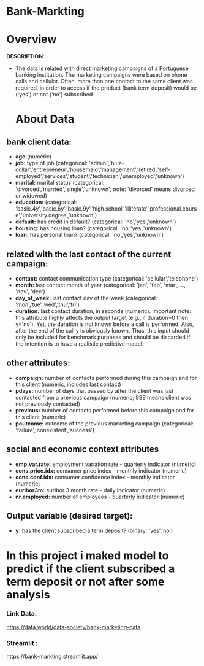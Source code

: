 # Bank-Markting
# Overview
**DESCRIPTION**: 
- The data is related with direct marketing campaigns of a Portuguese banking institution. The marketing campaigns were based on phone calls and cellular. Often, more than one contact to the same client was required, in order to access if the product (bank term deposit) would be ('yes') or not ('no') subscribed.

  # About Data 
## bank client data:
- __age:__(numeric)
- __job:__ type of job (categorical: 'admin.','blue-collar','entrepreneur','housemaid','management','retired','self-employed','services','student','technician','unemployed','unknown')
- __marital:__ marital status (categorical: 'divorced','married','single','unknown'; note: 'divorced' means divorced or widowed)
- __education:__ (categorical: 'basic.4y','basic.6y','basic.9y','high.school','illiterate','professional.course','university.degree','unknown')
- __default:__ has credit in default? (categorical: 'no','yes','unknown')
- __housing:__ has housing loan? (categorical: 'no','yes','unknown')
- __loan:__ has personal loan? (categorical: 'no','yes','unknown')

## related with the last contact of the current campaign:
- __contact:__ contact communication type (categorical: 'cellular','telephone')
- __month:__ last contact month of year (categorical: 'jan', 'feb', 'mar', ..., 'nov', 'dec')
- __day_of_week:__ last contact day of the week (categorical: 'mon','tue','wed','thu','fri')
- __duration:__ last contact duration, in seconds (numeric). Important note: this attribute highly affects the output target (e.g., if duration=0 then y='no'). Yet, the duration is not known before a call is performed. Also, after the end of the call y is obviously known. Thus, this input should only be included for benchmark purposes and should be discarded if the intention is to have a realistic predictive model.

## other attributes:
- __campaign:__ number of contacts performed during this campaign and for this client (numeric, includes last contact)
- __pdays:__ number of days that passed by after the client was last contacted from a previous campaign (numeric; 999 means client was not previously contacted)
- __previous:__ number of contacts performed before this campaign and for this client (numeric)
- __poutcome:__ outcome of the previous marketing campaign (categorical: 'failure','nonexistent','success')

## social and economic context attributes
- __emp.var.rate:__ employment variation rate - quarterly indicator (numeric)
- __cons.price.idx:__ consumer price index - monthly indicator (numeric)
- __cons.conf.idx:__ consumer confidence index - monthly indicator (numeric)
- __euribor3m:__ euribor 3 month rate - daily indicator (numeric)
- __nr.employed:__ number of employees - quarterly indicator (numeric)

## Output variable (desired target):
- __y:__ has the client subscribed a term deposit? (binary: 'yes','no')


# In this project i maked model to predict if the client subscribed a term deposit or not after some analysis

### Link Data: 
https://data.world/data-society/bank-marketing-data

### Streamlit :
https://bank-markting.streamlit.app/
